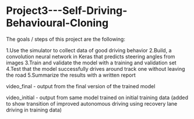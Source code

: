 # Project3---Self-Driving-Behavioural-Cloning

The goals / steps of this project are the following:

  1.Use the simulator to collect data of good driving behavior
  2.Build, a convolution neural network in Keras that predicts steering angles from images
  3.Train and validate the model with a training and validation set
  4.Test that the model successfully drives around track one without leaving the road
  5.Summarize the results with a written report


video_final - output from the final version of the trained model 

video_initial - output from same model trained on initial training data (added to show transition of improved autonomous driving using recovery lane driving in training data)
